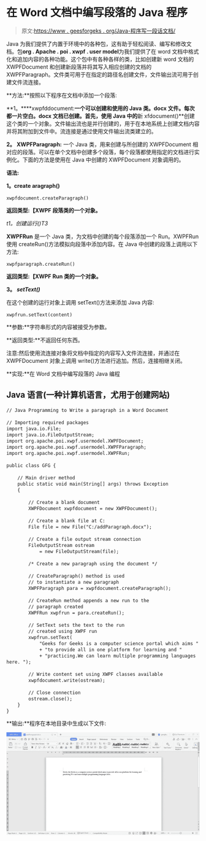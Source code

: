 # 在 Word 文档中编写段落的 Java 程序

> 原文:[https://www . geesforgeks . org/Java-程序写一段话文档/](https://www.geeksforgeeks.org/java-program-to-write-a-paragraph-in-a-word-document/)

Java 为我们提供了内置于环境中的各种包，这有助于轻松阅读、编写和修改文档。包**org . Apache . poi . xwpf . user model**为我们提供了在 word 文档中格式化和追加内容的各种功能。这个包中有各种各样的类，比如创建新 word 文档的 XWPFDocument 和创建新段落并将其写入相应创建的文档的 XWPFParagraph。文件类可用于在指定的路径名创建文件，文件输出流可用于创建文件流连接。

**方法:**按照以下程序在文档中添加一个段落:

**1。****xwpfddocument:**一个可以创建和使用的 Java 类。docx 文件。每次都一片空白。docx 文档已创建。首先，使用 Java 中的**新 xfdocument()**创建这个类的一个对象。文件输出流也是并行创建的，用于在本地系统上创建文档内容并将其附加到文件中。流连接是通过使用文件输出流类建立的。

**2。** **XWPFParagraph:** 一个 Java 类，用来创建与所创建的 XWPFDocument 相对应的段落。可以在单个文档中创建多个段落，每个段落都使用指定的文档进行实例化。下面的方法是使用在 Java 中创建的 XWPFDocument 对象调用的。

**语法:**

**1。create aragraph()**

```
xwpfdocument.createParagraph()
```

**返回类型:【XWPF 段落类的一个对象。**

*t1。创建运行()T3*

**XWPFRun** 是一个 Java 类，为文档中创建的每个段落添加一个 Run。XWPFRun 使用 createRun()方法模拟向段落中添加内容。在 Java 中创建的段落上调用以下方法:

```
xwpfparagraph.createRun()
```

**返回类型:【XWPF Run 类的一个对象。**

**3。** ***setText()***

在这个创建的运行对象上调用 setText()方法来添加 Java 内容:

```
xwpfrun.setText(content)
```

**参数:**字符串形式的内容被接受为参数。

**返回类型:**不返回任何东西。

注意:然后使用流连接对象将文档中指定的内容写入文件流连接，并通过在 XWPFDocument 对象上调用 write()方法进行追加。然后，连接相继关闭。

**实现:**在 Word 文档中编写段落的 Java 编程

## Java 语言(一种计算机语言，尤用于创建网站)

```
// Java Programming to Write a paragraph in a Word Document

// Importing required packages
import java.io.File;
import java.io.FileOutputStream;
import org.apache.poi.xwpf.usermodel.XWPFDocument;
import org.apache.poi.xwpf.usermodel.XWPFParagraph;
import org.apache.poi.xwpf.usermodel.XWPFRun;

public class GFG {

    // Main driver method
    public static void main(String[] args) throws Exception
    {

        // Create a blank document
        XWPFDocument xwpfdocument = new XWPFDocument();

        // Create a blank file at C:
        File file = new File("C:/addParagraph.docx");

        // Create a file output stream connection
        FileOutputStream ostream
            = new FileOutputStream(file);

        /* Create a new paragraph using the document */

        // CreateParagraph() method is used
        // to instantiate a new paragraph
        XWPFParagraph para = xwpfdocument.createParagraph();

        // CreateRun method appends a new run to the
        // paragraph created
        XWPFRun xwpfrun = para.createRun();

        // SetText sets the text to the run
        // created using XWPF run
        xwpfrun.setText(
            "Geeks for Geeks is a computer science portal which aims "
            + "to provide all in one platform for learning and "
            + "practicing.We can learn multiple programming languages here. ");

        // Write content set using XWPF classes available
        xwpfdocument.write(ostream);

        // Close connection
        ostream.close();
    }
}
```

**输出:**程序在本地目录中生成以下文件:

![](img/21dad147e49cdb767d0562a6aa98bf26.png)